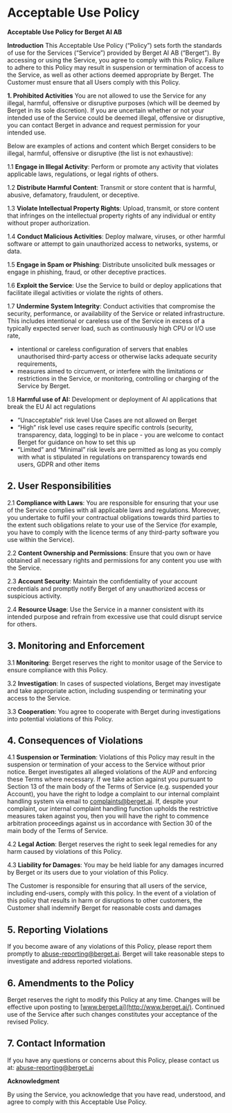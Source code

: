 Acceptable Use Policy
=====================

**Acceptable Use Policy for Berget AI AB**

**Introduction** This Acceptable Use Policy (“Policy”) sets forth the standards of use for the Services (“Service”) provided by Berget AI AB (“Berget”). By accessing or using the Service, you agree to comply with this Policy. Failure to adhere to this Policy may result in suspension or termination of access to the Service, as well as other actions deemed appropriate by Berget. The Customer must ensure that all Users comply with this Policy.

**1\. Prohibited Activities** You are not allowed to use the Service for any illegal, harmful, offensive or disruptive purposes (which will be deemed by Berget in its sole discretion). If you are uncertain whether or not your intended use of the Service could be deemed illegal, offensive or disruptive, you can contact Berget in advance and request permission for your intended use.

Below are examples of actions and content which Berget considers to be illegal, harmful, offensive or disruptive (the list is not exhaustive):

1.1 **Engage in Illegal Activity**: Perform or promote any activity that violates applicable laws, regulations, or legal rights of others.

1.2 **Distribute Harmful Content**: Transmit or store content that is harmful, abusive, defamatory, fraudulent, or deceptive.

1.3 **Violate Intellectual Property Rights**: Upload, transmit, or store content that infringes on the intellectual property rights of any individual or entity without proper authorization.

1.4 **Conduct Malicious Activities**: Deploy malware, viruses, or other harmful software or attempt to gain unauthorized access to networks, systems, or data.

1.5 **Engage in Spam or Phishing**: Distribute unsolicited bulk messages or engage in phishing, fraud, or other deceptive practices.

1.6 **Exploit the Service**: Use the Service to build or deploy applications that facilitate illegal activities or violate the rights of others.

1.7 **Undermine System Integrity**: Conduct activities that compromise the security, performance, or availability of the Service or related infrastructure. This includes intentional or careless use of the Service in excess of a typically expected server load, such as continuously high CPU or I/O use rate,

* intentional or careless configuration of servers that enables unauthorised third-party access or otherwise lacks adequate security requirements,
* measures aimed to circumvent, or interfere with the limitations or restrictions in the Service, or monitoring, controlling or charging of the Service by Berget.

1.8 **Harmful use of AI:** Development or deployment of AI applications that break the EU AI act regulations

* “Unacceptable” risk level Use Cases are not allowed on Berget
* “High” risk level use cases require specific controls (security, transparency, data, logging) to be in place - you are welcome to contact Berget for guidance on how to set this up
* “Limited” and “Minimal” risk levels are permitted as long as you comply with what is stipulated in regulations on transparency towards end users, GDPR and other items

2\. User Responsibilities
-------------------------

2.1 **Compliance with Laws**: You are responsible for ensuring that your use of the Service complies with all applicable laws and regulations. Moreover, you undertake to fulfil your contractual obligations towards third parties to the extent such obligations relate to your use of the Service (for example, you have to comply with the licence terms of any third-party software you use within the Service).

2.2 **Content Ownership and Permissions**: Ensure that you own or have obtained all necessary rights and permissions for any content you use with the Service.

2.3 **Account Security**: Maintain the confidentiality of your account credentials and promptly notify Berget of any unauthorized access or suspicious activity.

2.4 **Resource Usage**: Use the Service in a manner consistent with its intended purpose and refrain from excessive use that could disrupt service for others.

3\. Monitoring and Enforcement
------------------------------

3.1 **Monitoring**: Berget reserves the right to monitor usage of the Service to ensure compliance with this Policy.

3.2 **Investigation**: In cases of suspected violations, Berget may investigate and take appropriate action, including suspending or terminating your access to the Service.

3.3 **Cooperation**: You agree to cooperate with Berget during investigations into potential violations of this Policy.

4\. Consequences of Violations
------------------------------

4.1 **Suspension or Termination**: Violations of this Policy may result in the suspension or termination of your access to the Service without prior notice. Berget investigates all alleged violations of the AUP and enforcing these Terms where necessary. If we take action against you pursuant to Section 13 of the main body of the Terms of Service (e.g. suspended your Account), you have the right to lodge a complaint to our internal complaint handling system via email to [complaints@berget.ai](mailto:complaints@berget.ai). If, despite your complaint, our internal complaint handling function upholds the restrictive measures taken against you, then you will have the right to commence arbitration proceedings against us in accordance with Section 30 of the main body of the Terms of Service.

4.2 **Legal Action**: Berget reserves the right to seek legal remedies for any harm caused by violations of this Policy.

4.3 **Liability for Damages**: You may be held liable for any damages incurred by Berget or its users due to your violation of this Policy.

The Customer is responsible for ensuring that all users of the service, including end-users, comply with this policy. In the event of a violation of this policy that results in harm or disruptions to other customers, the Customer shall indemnify Berget for reasonable costs and damages

5\. Reporting Violations
------------------------

If you become aware of any violations of this Policy, please report them promptly to [abuse-reporting@berget.ai](mailto:abuse-reporting@berget.ai). Berget will take reasonable steps to investigate and address reported violations.

6\. Amendments to the Policy
----------------------------

Berget reserves the right to modify this Policy at any time. Changes will be effective upon posting to [www.berget.ai](http://www.berget.ai/). Continued use of the Service after such changes constitutes your acceptance of the revised Policy.

7\. Contact Information
-----------------------

If you have any questions or concerns about this Policy, please contact us at: [abuse-reporting@berget.ai](mailto:abuse-reporting@berget.ai)

**Acknowledgment**

By using the Service, you acknowledge that you have read, understood, and agree to comply with this Acceptable Use Policy.